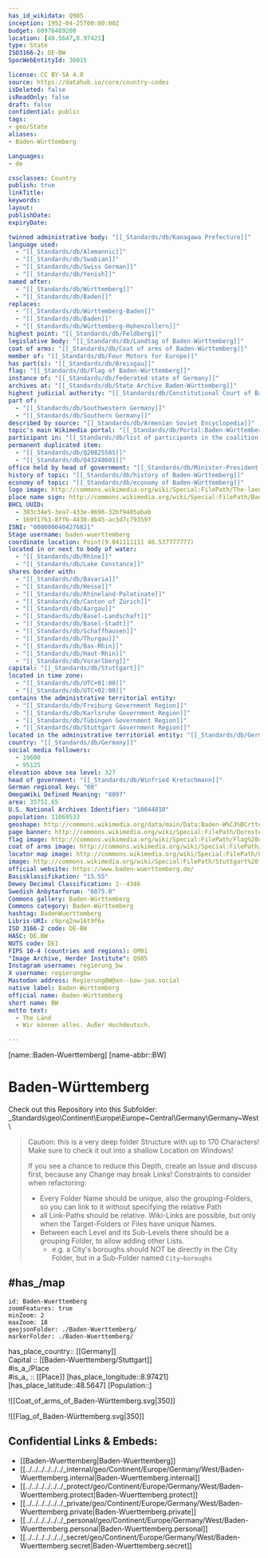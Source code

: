 ```yaml
---
has_id_wikidata: Q985
inception: 1952-04-25T00:00:00Z
budget: 60976489200
location: [48.5647,8.97421] 
type: State
ISO3166-2: DE-BW
SpocWebEntityId: 36015

license: CC BY-SA 4.0
source: https://datahub.io/core/country-codes
isDeleted: false
isReadOnly: false
draft: false
confidential: public
tags:
- geo/State
aliases:
- Baden-Württemberg

Languages:
- de

cssclasses: Country
publish: true
linkTitle: 
keywords: 
layout: 
publishDate: 
expiryDate: 

twinned administrative body: "[[_Standards/db/Kanagawa Prefecture]]"
language used:
  - "[[_Standards/db/Alemannic]]"
  - "[[_Standards/db/Swabian]]"
  - "[[_Standards/db/Swiss German]]"
  - "[[_Standards/db/Yenish]]"
named after:
  - "[[_Standards/db/Württemberg]]"
  - "[[_Standards/db/Baden]]"
replaces:
  - "[[_Standards/db/Württemberg-Baden]]"
  - "[[_Standards/db/Baden]]"
  - "[[_Standards/db/Württemberg-Hohenzollern]]"
highest point: "[[_Standards/db/Feldberg]]"
legislative body: "[[_Standards/db/Landtag of Baden-Württemberg]]"
coat of arms: "[[_Standards/db/Coat of arms of Baden-Württemberg]]"
member of: "[[_Standards/db/Four Motors for Europe]]"
has part(s): "[[_Standards/db/Breisgau]]"
flag: "[[_Standards/db/Flag of Baden-Württemberg]]"
instance of: "[[_Standards/db/federated state of Germany]]"
archives at: "[[_Standards/db/State Archive Baden-Württemberg]]"
highest judicial authority: "[[_Standards/db/Constitutional Court of Baden-Württemberg]]"
part of:
  - "[[_Standards/db/Southwestern Germany]]"
  - "[[_Standards/db/Southern Germany]]"
described by source: "[[_Standards/db/Armenian Soviet Encyclopedia]]"
topic's main Wikimedia portal: "[[_Standards/db/Portal:Baden-Württemberg]]"
participant in: "[[_Standards/db/list of participants in the coalition talks between the CDU/CSU and SPD in 2013]]"
permanent duplicated item:
  - "[[_Standards/db/Q20825585]]"
  - "[[_Standards/db/Q43248601]]"
office held by head of government: "[[_Standards/db/Minister-President of Baden-Württemberg]]"
history of topic: "[[_Standards/db/history of Baden-Württemberg]]"
economy of topic: "[[_Standards/db/economy of Baden-Württemberg]]"
logo image: http://commons.wikimedia.org/wiki/Special:FilePath/The-laend03.svg
place name sign: http://commons.wikimedia.org/wiki/Special:FilePath/Baden-W%C3%BCrttemberg%20Border%20Sign.svg
BHCL UUID:
  - 383c34e5-3ea7-433e-8696-32bf9405abab
  - 169f1763-8ffb-4430-8b45-ac3d7c793597
ISNI: "0000000404276821"
Stage username: baden-wuerttemberg
coordinate location: Point(9.041111111 48.537777777)
located in or next to body of water:
  - "[[_Standards/db/Rhine]]"
  - "[[_Standards/db/Lake Constance]]"
shares border with:
  - "[[_Standards/db/Bavaria]]"
  - "[[_Standards/db/Hesse]]"
  - "[[_Standards/db/Rhineland-Palatinate]]"
  - "[[_Standards/db/Canton of Zürich]]"
  - "[[_Standards/db/Aargau]]"
  - "[[_Standards/db/Basel-Landschaft]]"
  - "[[_Standards/db/Basel-Stadt]]"
  - "[[_Standards/db/Schaffhausen]]"
  - "[[_Standards/db/Thurgau]]"
  - "[[_Standards/db/Bas-Rhin]]"
  - "[[_Standards/db/Haut-Rhin]]"
  - "[[_Standards/db/Vorarlberg]]"
capital: "[[_Standards/db/Stuttgart]]"
located in time zone:
  - "[[_Standards/db/UTC+01:00]]"
  - "[[_Standards/db/UTC+02:00]]"
contains the administrative territorial entity:
  - "[[_Standards/db/Freiburg Government Region]]"
  - "[[_Standards/db/Karlsruhe Government Region]]"
  - "[[_Standards/db/Tübingen Government Region]]"
  - "[[_Standards/db/Stuttgart Government Region]]"
located in the administrative territorial entity: "[[_Standards/db/Germany]]"
country: "[[_Standards/db/Germany]]"
social media followers:
  - 19600
  - 95125
elevation above sea level: 327
head of government: "[[_Standards/db/Winfried Kretschmann]]"
German regional key: "08"
OmegaWiki Defined Meaning: "8097"
area: 35751.65
U.S. National Archives Identifier: "10044810"
population: 11069533
geoshape: http://commons.wikimedia.org/data/main/Data:Baden-W%C3%BCrttemberg.map
page banner: http://commons.wikimedia.org/wiki/Special:FilePath/Dornstetten-banner-1.jpg
flag image: http://commons.wikimedia.org/wiki/Special:FilePath/Flag%20of%20Baden-W%C3%BCrttemberg.svg
coat of arms image: http://commons.wikimedia.org/wiki/Special:FilePath/Greater%20coat%20of%20arms%20of%20Baden-W%C3%BCrttemberg.svg
locator map image: http://commons.wikimedia.org/wiki/Special:FilePath/Locator%20map%20Baden-W%C3%BCrttemberg%20in%20Germany.svg
image: http://commons.wikimedia.org/wiki/Special:FilePath/Stuttgart%20-%20Oberer%20Schlossgarten%20-%20panoramio%20%282%29.jpg
official website: https://www.baden-wuerttemberg.de/
Basisklassifikation: "15.55"
Dewey Decimal Classification: 2--4346
Swedish Anbytarforum: "6075.0"
Commons gallery: Baden-Württemberg
Commons category: Baden-Württemberg
hashtag: BadenWuerttemberg
Libris-URI: c9prq2nw16t9f6x
ISO 3166-2 code: DE-BW
HASC: DE.BW
NUTS code: DE1
FIPS 10-4 (countries and regions): GM01
"Image Archive, Herder Institute": Q985
Instagram username: regierung_bw
X username: regierungbw
Mastodon address: RegierungBW@xn--baw-joa.social
native label: Baden-Württemberg
official name: Baden-Württemberg
short name: BW
motto text:
  - The Länd
  - Wir können alles. Außer Hochdeutsch.

---
```


[name::Baden-Wuerttemberg] 
[name-abbr::BW] 

# Baden-Württemberg 

Check out this Repository into this Subfolder: 
\_Standards\geo\Continent\Europe\Europe~Central\Germany\Germany~West\ 

> Caution: this is a very deep folder Structure with up to 170 Characters! 
> Make sure to check it out into a shallow Location on Windows! 
> 
> If you see a chance to reduce this Depth, create an Issue and discuss first, because any Change may break Links! 
> Constraints to consider when refactoring: 
> - Every Folder Name should be unique, also the grouping-Folders, so you can link to it without specifying the relative Path 
> - all Link-Paths should be relative. Wiki-Links are possible, but only when the Target-Folders or Files have unique Names. 
> - Between each Level and its Sub-Levels there should be a grouping Folder, to allow adding other Lists. 
>   - e.g. a City's boroughs should NOT be directly in the City Folder, but in a Sub-Folder named `City~boroughs` 

## #has_/map 

```leaflet
id: Baden-Wuerttemberg
zoomFeatures: true 
minZoom: 2 
maxZoom: 18
geojsonFolder: ./Baden-Wuerttemberg/
markerFolder: ./Baden-Wuerttemberg/
```

has_place_country:: [[Germany]]  
Capital :: [[Baden-Wuerttemberg/Stuttgart]]  
#is_a_/Place  
#is_a_ :: [[Place]] 
[has_place_longitude::8.97421] 
[has_place_latitude::48.5647] 
[Population::] 

![[Coat_of_arms_of_Baden-Württemberg.svg|350]] 

![[Flag_of_Baden-Württemberg.svg|350]] 


## Confidential Links & Embeds: 
- [[Baden-Wuerttemberg|Baden-Wuerttemberg]]  
- [[../../../../../../_internal/geo/Continent/Europe/Germany/West/Baden-Wuerttemberg.internal|Baden-Wuerttemberg.internal]] 
- [[../../../../../../_protect/geo/Continent/Europe/Germany/West/Baden-Wuerttemberg.protect|Baden-Wuerttemberg.protect]] 
- [[../../../../../../_private/geo/Continent/Europe/Germany/West/Baden-Wuerttemberg.private|Baden-Wuerttemberg.private]] 
- [[../../../../../../_personal/geo/Continent/Europe/Germany/West/Baden-Wuerttemberg.personal|Baden-Wuerttemberg.personal]] 
- [[../../../../../../_secret/geo/Continent/Europe/Germany/West/Baden-Wuerttemberg.secret|Baden-Wuerttemberg.secret]] 
